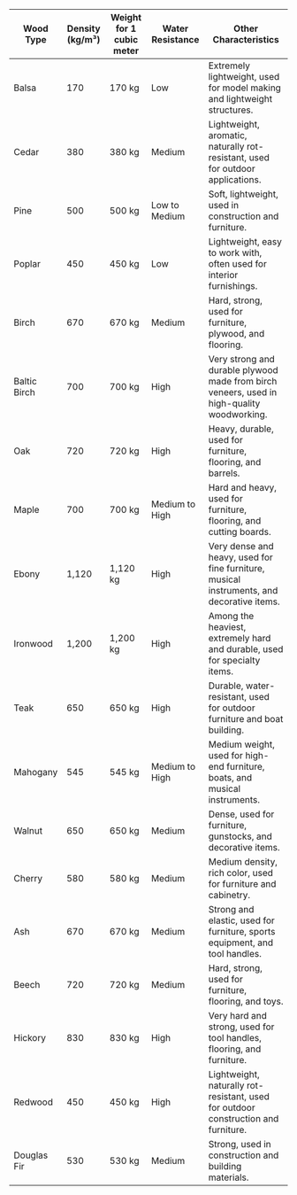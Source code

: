 | Wood Type          | Density (kg/m³) | Weight for 1 cubic meter | Water Resistance | Other Characteristics            |
|--------------------|-----------------|--------------------------|------------------|----------------------------------|
| Balsa              | 170             | 170 kg                   | Low              | Extremely lightweight, used for model making and lightweight structures. |
| Cedar              | 380             | 380 kg                   | Medium           | Lightweight, aromatic, naturally rot-resistant, used for outdoor applications. |
| Pine               | 500             | 500 kg                   | Low to Medium    | Soft, lightweight, used in construction and furniture. |
| Poplar             | 450             | 450 kg                   | Low              | Lightweight, easy to work with, often used for interior furnishings. |
| Birch              | 670             | 670 kg                   | Medium           | Hard, strong, used for furniture, plywood, and flooring. |
| Baltic Birch       | 700             | 700 kg                   | High             | Very strong and durable plywood made from birch veneers, used in high-quality woodworking. |
| Oak                | 720             | 720 kg                   | High             | Heavy, durable, used for furniture, flooring, and barrels. |
| Maple              | 700             | 700 kg                   | Medium to High   | Hard and heavy, used for furniture, flooring, and cutting boards. |
| Ebony              | 1,120           | 1,120 kg                 | High             | Very dense and heavy, used for fine furniture, musical instruments, and decorative items. |
| Ironwood           | 1,200           | 1,200 kg                 | High             | Among the heaviest, extremely hard and durable, used for specialty items. |
| Teak               | 650             | 650 kg                   | High             | Durable, water-resistant, used for outdoor furniture and boat building. |
| Mahogany           | 545             | 545 kg                   | Medium to High   | Medium weight, used for high-end furniture, boats, and musical instruments. |
| Walnut             | 650             | 650 kg                   | Medium           | Dense, used for furniture, gunstocks, and decorative items. |
| Cherry             | 580             | 580 kg                   | Medium           | Medium density, rich color, used for furniture and cabinetry. |
| Ash                | 670             | 670 kg                   | Medium           | Strong and elastic, used for furniture, sports equipment, and tool handles. |
| Beech              | 720             | 720 kg                   | Medium           | Hard, strong, used for furniture, flooring, and toys. |
| Hickory            | 830             | 830 kg                   | High             | Very hard and strong, used for tool handles, flooring, and furniture. |
| Redwood            | 450             | 450 kg                   | High             | Lightweight, naturally rot-resistant, used for outdoor construction and furniture. |
| Douglas Fir        | 530             | 530 kg                   | Medium           | Strong, used in construction and building materials. |
